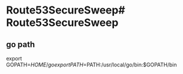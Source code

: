 # Route53SecureSweep# Route53SecureSweep


## go path

export GOPATH=$HOME/go
export PATH=$PATH:/usr/local/go/bin:$GOPATH/bin
